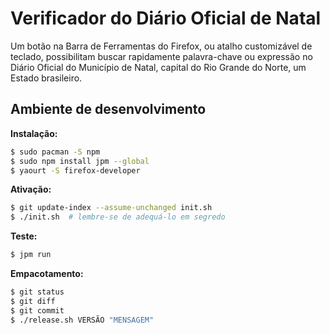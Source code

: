# Verificador do Diário Oficial de Natal

Um botão na Barra de Ferramentas do Firefox, ou atalho customizável de teclado, possibilitam buscar rapidamente palavra-chave ou expressão no Diário Oficial do Município de Natal, capital do Rio Grande do Norte, um Estado brasileiro.

## Ambiente de desenvolvimento

**Instalação:**

```sh
$ sudo pacman -S npm
$ sudo npm install jpm --global
$ yaourt -S firefox-developer
```

**Ativação:**

```sh
$ git update-index --assume-unchanged init.sh
$ ./init.sh  # lembre-se de adequá-lo em segredo
```

**Teste:**

```sh
$ jpm run
```

**Empacotamento:**
```sh
$ git status
$ git diff
$ git commit
$ ./release.sh VERSÃO "MENSAGEM"
```
